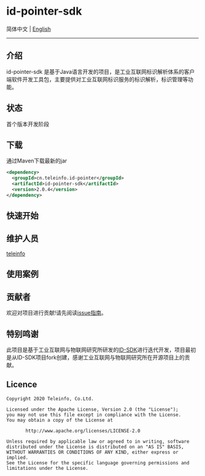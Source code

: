 # id-pointer-sdk

简体中文 | [English](./README_EN.md)

----

## 介绍

id-pointer-sdk 是基于Java语言开发的项目，是工业互联网标识解析体系的客户端软件开发工具包，主要提供对工业互联网标识服务的标识解析，标识管理等功能。

## 状态

首个版本开发阶段

## 下载

通过Maven下载最新的jar

```xml
<dependency>
  <groupId>cn.teleinfo.id-pointer</groupId>
  <artifactId>id-pointer-sdk</artifactId>
  <version>2.0.4</version>
</dependency>
```

## 快速开始

## 维护人员

[teleinfo](https://www.teleinfo.cn)

## 使用案例

## 贡献者

欢迎对项目进行贡献!请先阅读[issue指南](./doc/ContributorCovenant.md)。

## 特别鸣谢

此项目是基于工业互联网与物联网研究所研发的[ID-SDK](https://github.com/4iot-dev/ID-SDK)进行迭代开发，项目最初是从ID-SDK项目fork创建，感谢工业互联网与物联网研究所在开源项目上的贡献。

## Licence

```
Copyright 2020 Teleinfo, Co.Ltd.

Licensed under the Apache License, Version 2.0 (the "License");
you may not use this file except in compliance with the License.
You may obtain a copy of the License at

       http://www.apache.org/licenses/LICENSE-2.0

Unless required by applicable law or agreed to in writing, software
distributed under the License is distributed on an "AS IS" BASIS,
WITHOUT WARRANTIES OR CONDITIONS OF ANY KIND, either express or implied.
See the License for the specific language governing permissions and
limitations under the License.
```
